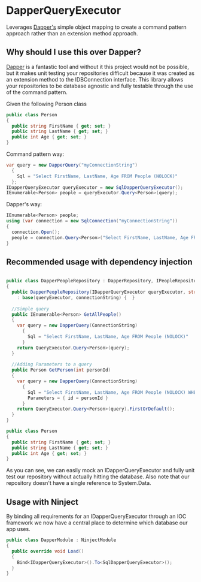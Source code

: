 DapperQueryExecutor
===================

Leverages [Dapper's](https://github.com/SamSaffron/dapper-dot-net) simple object mapping to create a command pattern approach rather than an extension method approach.

Why should I use this over Dapper?
----------------------------------
[Dapper](https://github.com/SamSaffron/dapper-dot-net) is a fantastic tool and without it this project would not be possible, but it makes unit testing your repositories difficult because it was created as an extension method to the IDBConnection interface.
This library allows your repositories to be database agnostic and fully testable through the use of the command pattern.

Given the following Person class
```csharp
public class Person
{
  public string FirstName { get; set; }
  public string LastName { get; set; }
  public int Age { get; set; }
}
```

Command pattern way:
```csharp
var query = new DapperQuery("myConnectionString")
  {
    Sql = "Select FirstName, LastName, Age FROM People (NOLOCK)"
  };
IDapperQueryExecutor queryExecutor = new SqlDapperQueryExecutor();
IEnumerable<Person> people = queryExecutor.Query<Person>(query);
```

Dapper's way:
```csharp
IEnumerable<Person> people;
using (var connection = new SqlConnection("myConnectionString"))
{
  connection.Open();
  people = connection.Query<Person>("Select FirstName, LastName, Age FROM People (NOLOCK)")
}
```

Recommended usage with dependency injection
-------------------------------------------

```csharp

public class DapperPeopleRepository : DapperRepository, IPeopleRepository
{
  public DapperPeopleRepository(IDapperQueryExecutor queryExecutor, string connectionString)
    : base(queryExecutor, connectionString) {  }
    
  //Simple query  
  public IEnumerable<Person> GetAllPeople()
  {
    var query = new DapperQuery(ConnectionString)
      {
        Sql = "Select FirstName, LastName, Age FROM People (NOLOCK)"
      }
    return QueryExecutor.Query<Person>(query);
  }
    
  //Adding Parameters to a query  
  public Person GetPerson(int personId)
  {    
    var query = new DapperQuery(ConnectionString)
      {
        Sql = "Select FirstName, LastName, Age FROM People (NOLOCK) WHERE id = @id",
        Parameters = { id = personId }
      }
    return QueryExecutor.Query<Person>(query).FirstOrDefault();
  }
}

public class Person
{
  public string FirstName { get; set; }
  public string LastName { get; set; }
  public int Age { get; set; }
}
```
As you can see, we can easily mock an IDapperQueryExecutor and fully unit test our repository without
actually hitting the database. Also note that our repository doesn't have a single reference to System.Data.

Usage with Ninject
------------------
By binding all requirements for an IDapperQueryExecutor through an IOC framework we now have a central place to determine which database our app uses.

```csharp
public class DapperModule : NinjectModule
{
  public override void Load()
  {
    Bind<IDapperQueryExecutor>().To<SqlDapperQueryExecutor>();
  }
}
```

